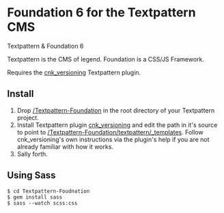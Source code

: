 Foundation 6 for the Textpattern CMS
==============

Textpattern &amp; Foundation 6

Textpattern is the CMS of legend. Foundation is a CSS/JS Framework.

Requires the [cnk_versioning](https://github.com/whaleen/Textpattern-Foundation/blob/master/textpattern/plugins/cnk_versioning.txt) Textpattern plugin.

## Install

1. Drop [/Textpattern-Foundation](https://github.com/whaleen/Textpattern-Foundation) in the root directory of your Textpattern project.
2. Install Textpattern plugin [cnk_versioning](https://github.com/whaleen/Textpattern-Foundation/blob/master/textpattern/plugins/cnk_versioning.txt) and edit the path in it's source to point to [/Textpattern-Foundation/textpattern/_templates](https://github.com/whaleen/Textpattern-Foundation/textpattern/_templates). Follow cnk_versioning's own instructions via the plugin's help if you are not already familiar with how it works.
3. Sally forth.

## Using Sass

    $ cd Textpattern-Foudnation
    $ gem install sass
    $ sass --watch scss:css
